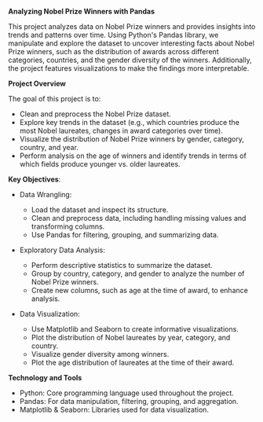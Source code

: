 **Analyzing Nobel Prize Winners with Pandas**

This project analyzes data on Nobel Prize winners and provides insights into trends and patterns over time. Using Python's Pandas library, we manipulate and explore the dataset to uncover interesting facts about Nobel Prize winners, such as the distribution of awards across different categories, countries, and the gender diversity of the winners. Additionally, the project features visualizations to make the findings more interpretable.


**Project Overview**

The goal of this project is to:
- Clean and preprocess the Nobel Prize dataset.
- Explore key trends in the dataset (e.g., which countries produce the most Nobel laureates, changes in award categories over time).
- Visualize the distribution of Nobel Prize winners by gender, category, country, and year.
- Perform analysis on the age of winners and identify trends in terms of which fields produce younger vs. older laureates.

**Key Objectives**:

- Data Wrangling:
  - Load the dataset and inspect its structure.
  - Clean and preprocess data, including handling missing values and transforming columns.
  - Use Pandas for filtering, grouping, and summarizing data.

- Exploratory Data Analysis:
  - Perform descriptive statistics to summarize the dataset.
  - Group by country, category, and gender to analyze the number of Nobel Prize winners.
  - Create new columns, such as age at the time of award, to enhance analysis.

- Data Visualization:
  - Use Matplotlib and Seaborn to create informative visualizations.
  - Plot the distribution of Nobel laureates by year, category, and country.
  - Visualize gender diversity among winners.
  - Plot the age distribution of laureates at the time of their award.


**Technology and Tools**

- Python: Core programming language used throughout the project.
- Pandas: For data manipulation, filtering, grouping, and aggregation.
- Matplotlib & Seaborn: Libraries used for data visualization.





